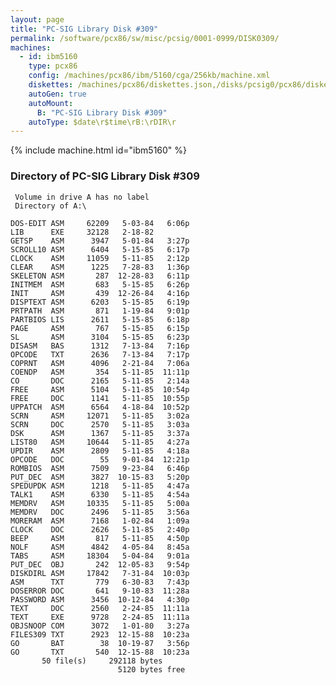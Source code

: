 ```yaml
---
layout: page
title: "PC-SIG Library Disk #309"
permalink: /software/pcx86/sw/misc/pcsig/0001-0999/DISK0309/
machines:
  - id: ibm5160
    type: pcx86
    config: /machines/pcx86/ibm/5160/cga/256kb/machine.xml
    diskettes: /machines/pcx86/diskettes.json,/disks/pcsig0/pcx86/diskettes.json
    autoGen: true
    autoMount:
      B: "PC-SIG Library Disk #309"
    autoType: $date\r$time\rB:\rDIR\r
---
```


{% include machine.html id="ibm5160" %}

### Directory of PC-SIG Library Disk #309

     Volume in drive A has no label
     Directory of A:\

    DOS-EDIT ASM     62209   5-03-84   6:06p
    LIB      EXE     32128   2-18-82
    GETSP    ASM      3947   5-01-84   3:27p
    SCROLL10 ASM      6404   5-15-85   6:17p
    CLOCK    ASM     11059   5-11-85   2:12p
    CLEAR    ASM      1225   7-28-83   1:36p
    SKELETON ASM       287  12-28-83   6:11p
    INITMEM  ASM       683   5-15-85   6:26p
    INIT     ASM       439  12-26-84   4:16p
    DISPTEXT ASM      6203   5-15-85   6:19p
    PRTPATH  ASM       871   1-19-84   9:01p
    PARTBIOS LIS      2611   5-15-85   6:18p
    PAGE     ASM       767   5-15-85   6:15p
    SL       ASM      3104   5-15-85   6:23p
    DISASM   BAS      1312   7-13-84   7:16p
    OPCODE   TXT      2636   7-13-84   7:17p
    COPRNT   ASM      4096   2-21-84   7:06a
    COENDP   ASM       354   5-11-85  11:11p
    CO       DOC      2165   5-11-85   2:14a
    FREE     ASM      5104   5-11-85  10:54p
    FREE     DOC      1141   5-11-85  10:55p
    UPPATCH  ASM      6564   4-18-84  10:52p
    SCRN     ASM     12071   5-11-85   3:02a
    SCRN     DOC      2570   5-11-85   3:03a
    DSK      ASM      1367   5-11-85   3:37a
    LIST80   ASM     10644   5-11-85   4:27a
    UPDIR    ASM      2809   5-11-85   4:18a
    OPCODE   DOC        55   9-01-84  12:21p
    ROMBIOS  ASM      7509   9-23-84   6:46p
    PUT_DEC  ASM      3827  10-15-83   5:20p
    SPEDUPDK ASM      1218   5-11-85   4:47a
    TALK1    ASM      6330   5-11-85   4:54a
    MEMDRV   ASM     10335   5-11-85   5:00a
    MEMDRV   DOC      2496   5-11-85   3:56a
    MORERAM  ASM      7168   1-02-84   1:09a
    CLOCK    DOC      2626   5-11-85   2:40p
    BEEP     ASM       817   5-11-85   4:50p
    NOLF     ASM      4842   4-05-84   8:45a
    TABS     ASM     18304   5-04-84   9:01a
    PUT_DEC  OBJ       242  12-05-83   9:54p
    DISKDIRL ASM     17842   7-31-84  10:03p
    ASM      TXT       779   6-30-83   7:43p
    DOSERROR DOC       641   9-10-83  11:28a
    PASSWORD ASM      3456  10-12-84   4:30p
    TEXT     DOC      2560   2-24-85  11:11a
    TEXT     EXE      9728   2-24-85  11:11a
    OBJSNOOP COM      3072   1-01-80   3:27a
    FILES309 TXT      2923  12-15-88  10:23a
    GO       BAT        38  10-19-87   3:56p
    GO       TXT       540  12-15-88  10:23a
           50 file(s)     292118 bytes
                            5120 bytes free

